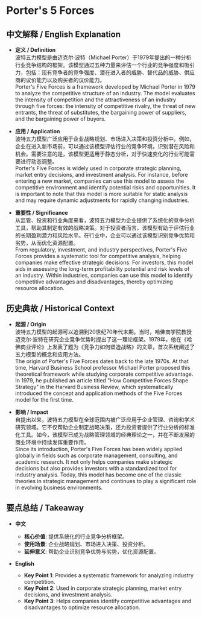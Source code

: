# Porter's 5 Forces

## 中文解释 / English Explanation

* **定义 / Definition**  
  波特五力模型是由迈克尔·波特（Michael Porter）于1979年提出的一种分析行业竞争结构的框架。该模型通过五种力量来评估一个行业的竞争强度和吸引力，包括：现有竞争者的竞争强度、潜在进入者的威胁、替代品的威胁、供应商的议价能力以及购买者的议价能力。  
  Porter's Five Forces is a framework developed by Michael Porter in 1979 to analyze the competitive structure of an industry. The model evaluates the intensity of competition and the attractiveness of an industry through five forces: the intensity of competitive rivalry, the threat of new entrants, the threat of substitutes, the bargaining power of suppliers, and the bargaining power of buyers.

* **应用 / Application**  
  波特五力模型广泛应用于企业战略规划、市场进入决策和投资分析中。例如，企业在进入新市场前，可以通过该模型评估行业的竞争环境，识别潜在风险和机会。需要注意的是，该模型更适用于静态分析，对于快速变化的行业可能需要进行动态调整。  
  Porter's Five Forces is widely used in corporate strategic planning, market entry decisions, and investment analysis. For instance, before entering a new market, companies can use this model to assess the competitive environment and identify potential risks and opportunities. It is important to note that this model is more suitable for static analysis and may require dynamic adjustments for rapidly changing industries.

* **重要性 / Significance**  
  从监管、投资和行业角度来看，波特五力模型为企业提供了系统化的竞争分析工具，帮助其制定有效的战略决策。对于投资者而言，该模型有助于评估行业的长期盈利潜力和风险水平。在行业中，企业可以通过该模型识别竞争优势和劣势，从而优化资源配置。  
  From regulatory, investment, and industry perspectives, Porter's Five Forces provides a systematic tool for competitive analysis, helping companies make effective strategic decisions. For investors, this model aids in assessing the long-term profitability potential and risk levels of an industry. Within industries, companies can use this model to identify competitive advantages and disadvantages, thereby optimizing resource allocation.

## 历史典故 / Historical Context

* **起源 / Origin**  
  波特五力模型的起源可以追溯到20世纪70年代末期。当时，哈佛商学院教授迈克尔·波特在研究企业竞争优势时提出了这一理论框架。1979年，他在《哈佛商业评论》上发表了题为《竞争力如何塑造战略》的文章，首次系统阐述了五力模型的概念和应用方法。  
  The origin of Porter's Five Forces dates back to the late 1970s. At that time, Harvard Business School professor Michael Porter proposed this theoretical framework while studying corporate competitive advantage. In 1979, he published an article titled "How Competitive Forces Shape Strategy" in the Harvard Business Review, which systematically introduced the concept and application methods of the Five Forces model for the first time.

* **影响 / Impact**  
  自提出以来，波特五力模型在全球范围内被广泛应用于企业管理、咨询和学术研究领域。它不仅帮助企业制定战略决策，还为投资者提供了行业分析的标准化工具。如今，该模型已成为战略管理领域的经典理论之一，并在不断发展的商业环境中持续发挥重要作用。  
  Since its introduction, Porter's Five Forces has been widely applied globally in fields such as corporate management, consulting, and academic research. It not only helps companies make strategic decisions but also provides investors with a standardized tool for industry analysis. Today, this model has become one of the classic theories in strategic management and continues to play a significant role in evolving business environments.

## 要点总结 / Takeaway

* **中文**  
  - **核心价值**: 提供系统化的行业竞争分析框架。
  - **使用场景**: 企业战略规划、市场进入决策、投资分析。
  - **延伸意义**: 帮助企业识别竞争优势与劣势，优化资源配置。

* **English**  
  - **Key Point 1**: Provides a systematic framework for analyzing industry competition.
  - **Key Point 2**: Used in corporate strategic planning, market entry decisions, and investment analysis.
  - **Key Point 3**: Helps companies identify competitive advantages and disadvantages to optimize resource allocation.